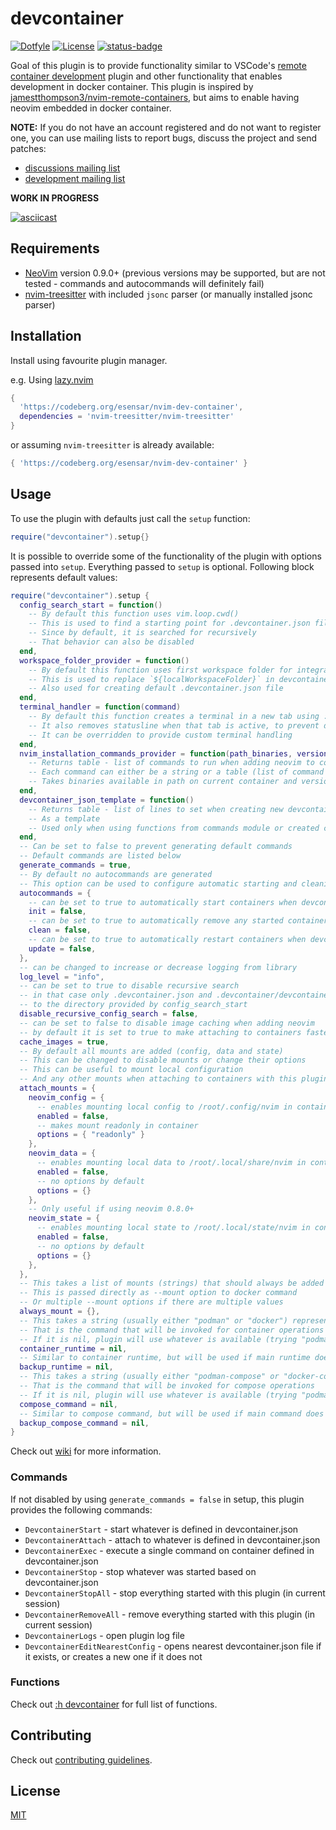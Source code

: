 # devcontainer

[![Dotfyle](https://dotfyle.com/plugins/esensar/nvim-dev-container/shield)](https://dotfyle.com/plugins/esensar/nvim-dev-container)
[![License](https://img.shields.io/badge/license-MIT-brightgreen)](/LICENSE)
[![status-badge](https://ci.codeberg.org/api/badges/8585/status.svg)](https://ci.codeberg.org/repos/8585)

Goal of this plugin is to provide functionality similar to VSCode's [remote container development](https://code.visualstudio.com/docs/remote/containers) plugin and other functionality that enables development in docker container. This plugin is inspired by [jamestthompson3/nvim-remote-containers](https://github.com/jamestthompson3/nvim-remote-containers), but aims to enable having neovim embedded in docker container.

**NOTE:** If you do not have an account registered and do not want to register one, you can use mailing lists to report bugs, discuss the project and send patches:
 - [discussions mailing list](https://lists.sr.ht/~esensar/nvim-dev-container-discuss)
 - [development mailing list](https://lists.sr.ht/~esensar/nvim-dev-container-devel)

**WORK IN PROGRESS**

[![asciicast](https://asciinema.org/a/JFwfoaBQwYoR7f5w0GuFPZDj8.svg)](https://asciinema.org/a/JFwfoaBQwYoR7f5w0GuFPZDj8)

## Requirements

- [NeoVim](https://neovim.io) version 0.9.0+ (previous versions may be supported, but are not tested - commands and autocommands will definitely fail)
- [nvim-treesitter](https://github.com/nvim-treesitter/nvim-treesitter) with included `jsonc` parser (or manually installed jsonc parser)

## Installation

Install using favourite plugin manager.

e.g. Using [lazy.nvim](https://github.com/folke/lazy.nvim)

```lua
{
  'https://codeberg.org/esensar/nvim-dev-container',
  dependencies = 'nvim-treesitter/nvim-treesitter'
}
```

or assuming `nvim-treesitter` is already available:

```lua
{ 'https://codeberg.org/esensar/nvim-dev-container' }
```

## Usage

To use the plugin with defaults just call the `setup` function:

```lua
require("devcontainer").setup{}
```

It is possible to override some of the functionality of the plugin with options passed into `setup`. Everything passed to `setup` is optional. Following block represents default values:

```lua
require("devcontainer").setup {
  config_search_start = function()
    -- By default this function uses vim.loop.cwd()
    -- This is used to find a starting point for .devcontainer.json file search
    -- Since by default, it is searched for recursively
    -- That behavior can also be disabled
  end,
  workspace_folder_provider = function()
    -- By default this function uses first workspace folder for integrated lsp if available and vim.loop.cwd() as a fallback
    -- This is used to replace `${localWorkspaceFolder}` in devcontainer.json
    -- Also used for creating default .devcontainer.json file
  end,
  terminal_handler = function(command)
    -- By default this function creates a terminal in a new tab using :terminal command
    -- It also removes statusline when that tab is active, to prevent double statusline
    -- It can be overridden to provide custom terminal handling
  end,
  nvim_installation_commands_provider = function(path_binaries, version_string)
    -- Returns table - list of commands to run when adding neovim to container
    -- Each command can either be a string or a table (list of command parts)
    -- Takes binaries available in path on current container and version_string passed to the command or current version of neovim
  end,
  devcontainer_json_template = function()
    -- Returns table - list of lines to set when creating new devcontainer.json files
    -- As a template
    -- Used only when using functions from commands module or created commands
  end,
  -- Can be set to false to prevent generating default commands
  -- Default commands are listed below
  generate_commands = true,
  -- By default no autocommands are generated
  -- This option can be used to configure automatic starting and cleaning of containers
  autocommands = {
    -- can be set to true to automatically start containers when devcontainer.json is available
    init = false,
    -- can be set to true to automatically remove any started containers and any built images when exiting vim
    clean = false,
    -- can be set to true to automatically restart containers when devcontainer.json file is updated
    update = false,
  },
  -- can be changed to increase or decrease logging from library
  log_level = "info",
  -- can be set to true to disable recursive search
  -- in that case only .devcontainer.json and .devcontainer/devcontainer.json files will be checked relative
  -- to the directory provided by config_search_start
  disable_recursive_config_search = false,
  -- can be set to false to disable image caching when adding neovim
  -- by default it is set to true to make attaching to containers faster after first time
  cache_images = true,
  -- By default all mounts are added (config, data and state)
  -- This can be changed to disable mounts or change their options
  -- This can be useful to mount local configuration
  -- And any other mounts when attaching to containers with this plugin
  attach_mounts = {
    neovim_config = {
      -- enables mounting local config to /root/.config/nvim in container
      enabled = false,
      -- makes mount readonly in container
      options = { "readonly" }
    },
    neovim_data = {
      -- enables mounting local data to /root/.local/share/nvim in container
      enabled = false,
      -- no options by default
      options = {}
    },
    -- Only useful if using neovim 0.8.0+
    neovim_state = {
      -- enables mounting local state to /root/.local/state/nvim in container
      enabled = false,
      -- no options by default
      options = {}
    },
  },
  -- This takes a list of mounts (strings) that should always be added to every run container
  -- This is passed directly as --mount option to docker command
  -- Or multiple --mount options if there are multiple values
  always_mount = {},
  -- This takes a string (usually either "podman" or "docker") representing container runtime - "devcontainer-cli" is also partially supported
  -- That is the command that will be invoked for container operations
  -- If it is nil, plugin will use whatever is available (trying "podman" first)
  container_runtime = nil,
  -- Similar to container runtime, but will be used if main runtime does not support an action - useful for "devcontainer-cli"
  backup_runtime = nil,
  -- This takes a string (usually either "podman-compose" or "docker-compose") representing compose command - "devcontainer-cli" is also partially supported
  -- That is the command that will be invoked for compose operations
  -- If it is nil, plugin will use whatever is available (trying "podman-compose" first)
  compose_command = nil,
  -- Similar to compose command, but will be used if main command does not support an action - useful for "devcontainer-cli"
  backup_compose_command = nil,
}
```

Check out [wiki](https://codeberg.org/esensar/nvim-dev-container/wiki) for more information.

### Commands

If not disabled by using `generate_commands = false` in setup, this plugin provides the following commands:

- `DevcontainerStart` - start whatever is defined in devcontainer.json
- `DevcontainerAttach` - attach to whatever is defined in devcontainer.json
- `DevcontainerExec` - execute a single command on container defined in devcontainer.json
- `DevcontainerStop` - stop whatever was started based on devcontainer.json
- `DevcontainerStopAll` - stop everything started with this plugin (in current session)
- `DevcontainerRemoveAll` - remove everything started with this plugin (in current session)
- `DevcontainerLogs` - open plugin log file
- `DevcontainerEditNearestConfig` - opens nearest devcontainer.json file if it exists, or creates a new one if it does not

### Functions

Check out [:h devcontainer](doc/devcontainer.txt) for full list of functions.

## Contributing

Check out [contributing guidelines](CONTRIBUTING.md).

## License

[MIT](LICENSE)
